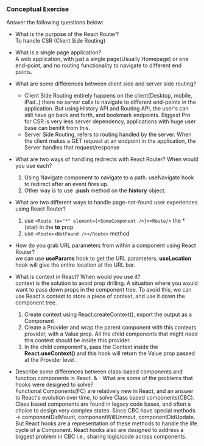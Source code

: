 ### Conceptual Exercise

Answer the following questions below:

- What is the purpose of the React Router?  
  To handle CSR (Client Side Routing)

- What is a single page application?  
  A web application, with just a single page(Usually Homepage) or one end-point, and no routing functionality to navigate to different end points.

- What are some differences between client side and server side routing?

  - Client Side Routing entirely happens on the client(Desktop, mobile, iPad..) there no server calls to navigate to different end-points in the application. But using History API and Routing API, the user's can still have go back and forth, and bookmark endpoints. Biggest Pro for CSR is very less server dependency, applications with huge user base can benifit from this.
  - Server Side Routing, refers to routing handled by the server. When the client makes a GET request at an endpoint in the application, the Server handles that request/response

- What are two ways of handling redirects with React Router? When would you use each?

  1.  Using Navigate component to navigate to a path. useNavigate hook to redirect after an event fires up.
  2.  Other way is to use **.push** method on the **history** object.

- What are two different ways to handle page-not-found user experiences using React Router?

  1.  use `<Route to="*" element={<SomeComponent />}><Route/>` the \* (star) in the **to** prop
  2.  use `<Route><NotFound /></Route>` method

- How do you grab URL parameters from within a component using React Router?  
  we can use **useParams** hook to get the URL parameters. **useLocation** hook will give the entire location at the URL bar.

- What is context in React? When would you use it?  
  context is the solution to avoid prop drilling. A situation where you would want to pass down props in the component tree. To avoid this, we can use React's context to store a piece of context, and use it down the component tree.

  1.  Create context using React.createContext(), export the output as a Component
  2.  Create a Provider and wrap the parent component with this contexts provider, with a Value prop. All the child components that might need this context should be inside this provider.
  3.  In the child component's, pass the Context inside the **React.useContext()** and this hook will return the Value prop passed at the Provider level.

- Describe some differences between class-based components and function
  components in React. & - What are some of the problems that hooks were designed to solve?  
  Functional Components(FC) are relatively new in React, and an answer to React's evolution over time, to solve Class based components(CBC). Class based components are found in legacy code bases, and often a choice to design very complex states. Since CBC have special methods -> componentDidMount, componentWillUnmout, componentDidUpdate. But React hooks are a representation of these methods to handle the life cycle of a Component. React hooks also are designed to address a biggest problem in CBC i.e., sharing logic/code across components.
